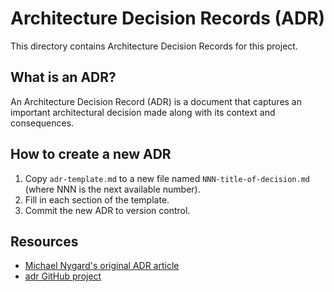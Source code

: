 # Architecture Decision Records (ADR)

This directory contains Architecture Decision Records for this project.

## What is an ADR?
An Architecture Decision Record (ADR) is a document that captures an important architectural decision made along with its context and consequences.

## How to create a new ADR
1. Copy `adr-template.md` to a new file named `NNN-title-of-decision.md` (where NNN is the next available number).
2. Fill in each section of the template.
3. Commit the new ADR to version control.

## Resources
- [Michael Nygard's original ADR article](https://cognitect.com/blog/2011/11/15/documenting-architecture-decisions.html)
- [adr GitHub project](https://github.com/npryce/adr-tools) 